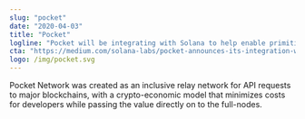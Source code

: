 ```yaml
---
slug: "pocket"
date: "2020-04-03"
title: "Pocket"
logline: "Pocket will be integrating with Solana to help enable primitives for a new, censorship-resistant web3 stack by providing 100% redundant infrastructure for users."
cta: "https://medium.com/solana-labs/pocket-announces-its-integration-with-solana-providing-decentralized-api-solutions-for-developers-a1b514459018"
logo: /img/pocket.svg
---
```


Pocket Network was created as an inclusive relay network for API requests to major blockchains, with a crypto-economic model that minimizes costs for developers while passing the value directly on to the full-nodes.